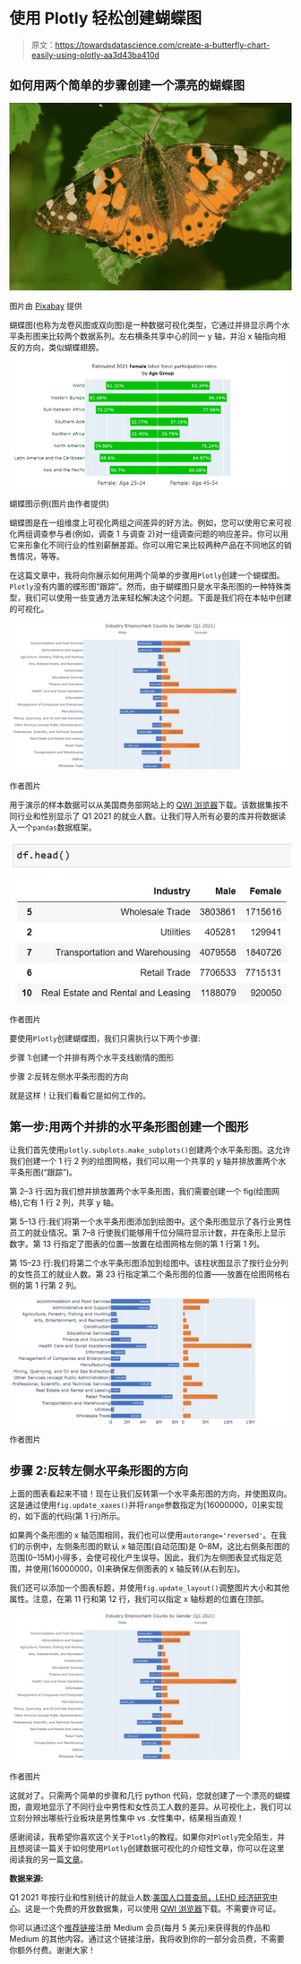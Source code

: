 # 使用 Plotly 轻松创建蝴蝶图

> 原文：<https://towardsdatascience.com/create-a-butterfly-chart-easily-using-plotly-aa3d43ba410d>

## 如何用两个简单的步骤创建一个漂亮的蝴蝶图

![](img/e3bfe0822680f8acd7a9dde6577e6c64.png)

图片由 [Pixabay](https://pixabay.com/photos/painted-lady-vanessa-cardui-4294793/) 提供

蝴蝶图(也称为龙卷风图或双向图)是一种数据可视化类型，它通过并排显示两个水平条形图来比较两个数据系列。左右横条共享中心的同一 y 轴，并沿 x 轴指向相反的方向，类似蝴蝶翅膀。

![](img/a1c0ed517b03fd5d607291745e9adc04.png)

蝴蝶图示例(图片由作者提供)

蝴蝶图是在一组维度上可视化两组之间差异的好方法。例如，您可以使用它来可视化两组调查参与者(例如，调查 1 与调查 2)对一组调查问题的响应差异。你可以用它来形象化不同行业的性别薪酬差距。你可以用它来比较两种产品在不同地区的销售情况，等等。

在这篇文章中，我将向你展示如何用两个简单的步骤用`Plotly`创建一个蝴蝶图。`Plotly`没有内置的蝶形图“跟踪”。然而，由于蝴蝶图只是水平条形图的一种特殊类型，我们可以使用一些变通方法来轻松解决这个问题。下面是我们将在本帖中创建的可视化。

![](img/b4fdb1d2d8c217d0157bd7f183d4d9d9.png)

作者图片

用于演示的样本数据可以从美国商务部网站上的 [QWI 浏览器](https://qwiexplorer.ces.census.gov/static/explore.html#x=0&g=0)下载。该数据集按不同行业和性别显示了 Q1 2021 的就业人数。让我们导入所有必要的库并将数据读入一个`pandas`数据框架。

![](img/7281767a817a5f8877d67d184fc78ae3.png)

作者图片

要使用`Plotly`创建蝴蝶图，我们只需执行以下两个步骤:

步骤 1:创建一个并排有两个水平支线剧情的图形

步骤 2:反转左侧水平条形图的方向

就是这样！让我们看看它是如何工作的。

## 第一步:用两个并排的水平条形图创建一个图形

让我们首先使用`plotly.subplots.make_subplots()`创建两个水平条形图。这允许我们创建一个 1 行 2 列的绘图网格，我们可以用一个共享的 y 轴并排放置两个水平条形图(“跟踪”)。

第 2–3 行:因为我们想并排放置两个水平条形图，我们需要创建一个 fig(绘图网格),它有 1 行 2 列，共享 y 轴。

第 5–13 行:我们将第一个水平条形图添加到绘图中。这个条形图显示了各行业男性员工的就业情况。第 7–8 行使我们能够用千位分隔符显示计数，并在条形上显示数字。第 13 行指定了图表的位置—放置在绘图网格左侧的第 1 行第 1 列。

第 15–23 行:我们将第二个水平条形图添加到绘图中。该柱状图显示了按行业分列的女性员工的就业人数。第 23 行指定第二个条形图的位置——放置在绘图网格右侧的第 1 行第 2 列。

![](img/51613a72e4b7781a89a6246da5c10026.png)

作者图片

## 步骤 2:反转左侧水平条形图的方向

上面的图表看起来不错！现在让我们反转第一个水平条形图的方向，并使图双向。这是通过使用`fig.update_xaxes()`并将`range`参数指定为[16000000，0]来实现的，如下面的代码(第 1 行)所示。

如果两个条形图的 x 轴范围相同，我们也可以使用`autorange='reversed'`。在我们的示例中，左侧条形图的默认 x 轴范围(自动范围)是 0–8M，这比右侧条形图的范围(0–15M)小得多，会使可视化产生误导。因此，我们为左侧图表显式指定范围，并使用[16000000，0]来确保左侧图表的 x 轴反转(从右到左)。

我们还可以添加一个图表标题，并使用`fig.update_layout()`调整图片大小和其他属性。注意，在第 11 行和第 12 行，我们可以指定 x 轴标题的位置在顶部。

![](img/b4fdb1d2d8c217d0157bd7f183d4d9d9.png)

作者图片

这就对了。只需两个简单的步骤和几行 python 代码，您就创建了一个漂亮的蝴蝶图，直观地显示了不同行业中男性和女性员工人数的差异。从可视化上，我们可以立刻分辨出哪些行业板块是男性集中 vs .女性集中，结果相当直观！

感谢阅读，我希望你喜欢这个关于`Plotly`的教程。如果你对`Plotly`完全陌生，并且想阅读一篇关于如何使用`Plotly`创建数据可视化的介绍性文章，你可以在这里阅读我的另一篇[文章](/leap-from-matplotlib-to-plotly-a-hands-on-tutorial-for-beginners-d208cd9e6522)。

[](/leap-from-matplotlib-to-plotly-a-hands-on-tutorial-for-beginners-d208cd9e6522)  

**数据来源:**

Q1 2021 年按行业和性别统计的就业人数:[美国人口普查局，LEHD 经济研究中心](https://qwiexplorer.ces.census.gov/static/explore.html#x=0&g=0)。这是一个免费的开放数据集，可以使用 [QWI 浏览器](https://qwiexplorer.ces.census.gov/static/explore.html#x=0&g=0)下载。不需要许可证。

你可以通过这个[推荐链接](https://medium.com/@insightsbees/membership)注册 Medium 会员(每月 5 美元)来获得我的作品和 Medium 的其他内容。通过这个链接注册，我将收到你的一部分会员费，不需要你额外付费。谢谢大家！